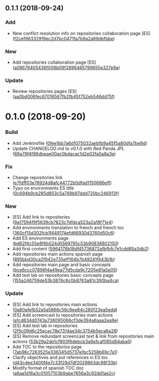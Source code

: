 <a name="0.1.1"></a>
## 0.1.1 (2018-09-24)


### Add

* New conflict resolution info on repositories collaboration page [ES] ([f2cef96332919ec2d7bc0471fa7b9a2a89dbfbbe](https://github.com/red-panda-ci/general-concepts/commit/f2cef96332919ec2d7bc0471fa7b9a2a89dbfbbe))

### New

* Add repositories collaboration page [ES] ([a08676405436f008b09f2896485799655e327e8a](https://github.com/red-panda-ci/general-concepts/commit/a08676405436f008b09f2896485799655e327e8a))

### Update

* Review repositories pages [ES] ([aa0bd006fec87016567fb2fb45f752eb546dd75f](https://github.com/red-panda-ci/general-concepts/commit/aa0bd006fec87016567fb2fb45f752eb546dd75f))



<a name="0.1.0"></a>
# 0.1.0 (2018-09-20)


### Build

* Add Jenkinsfile ([0fee1bb7a6d1075032aebfb9a45f5a80dfa7be9d](https://github.com/red-panda-ci/general-concepts/commit/0fee1bb7a6d1075032aebfb9a45f5a80dfa7be9d))
* Update CHANGELOG.md to v0.1.0 with Red Panda JPL ([69a79f4f86dbeae00ac0bdacac1d2e02fa0a8a3e](https://github.com/red-panda-ci/general-concepts/commit/69a79f4f86dbeae00ac0bdacac1d2e02fa0a8a3e))

### Fix

* Change repositories link ([e7fdff03e78924d8afc44772b0dfad1150686eff](https://github.com/red-panda-ci/general-concepts/commit/e7fdff03e78924d8afc44772b0dfad1150686eff))
* Typo on environments ES title ([0c694b9cb285d853c5a748b97ddd720bc246913f](https://github.com/red-panda-ci/general-concepts/commit/0c694b9cb285d853c5a748b97ddd720bc246913f))

### New

* [ES] Add link to repositories ([9a17594f9f5839cb7823c7dfdca523a2a18f71e4](https://github.com/red-panda-ci/general-concepts/commit/9a17594f9f5839cb7823c7dfdca523a2a18f71e4))
* Add environments translation to french and french toc ([360cf15d302fcb1f449174efd66930d3760d50c6](https://github.com/red-panda-ci/general-concepts/commit/360cf15d302fcb1f449174efd66930d3760d50c6))
* Add ES environments page ([bd62f4c55e8f6b524d5569795c53b90838802150](https://github.com/red-panda-ci/general-concepts/commit/bd62f4c55e8f6b524d5569795c53b90838802150))
* Add first content ([5964178b18df45736872afbfbfc7e1cdd85a3db2](https://github.com/red-panda-ci/general-concepts/commit/5964178b18df45736872afbfbfc7e1cdd85a3db2))
* Add repositories main actions spanish page ([895bbd30ca2f842e735eff164b7b49241f643b1b](https://github.com/red-panda-ci/general-concepts/commit/895bbd30ca2f842e735eff164b7b49241f643b1b))
* Add repositories main page and basic concepts ([bce6ccc07896f4a49ea77d5cda9c7205e81a5e05](https://github.com/red-panda-ci/general-concepts/commit/bce6ccc07896f4a49ea77d5cda9c7205e81a5e05))
* Add test lab on repositories basic concepts page ([155a246759de53b3876c6c0b8763a81c390ba4ca](https://github.com/red-panda-ci/general-concepts/commit/155a246759de53b3876c6c0b8763a81c390ba4ca))

### Update

* [ES] Add link to repositories main actions ([0a80afefb52a5a5866c56c9ee84c280f23ea5edd](https://github.com/red-panda-ci/general-concepts/commit/0a80afefb52a5a5866c56c9ee84c280f23ea5edd))
* [ES] Add screencast to repositories main actions ([a1cd634d0743a738095066cf3de394a6aaa2ea9e](https://github.com/red-panda-ci/general-concepts/commit/a1cd634d0743a738095066cf3de394a6aaa2ea9e))
* [ES] Add test lab in repositories ([2f5c09d6c25ecac78e7314ae34c3754b5eca6a28](https://github.com/red-panda-ci/general-concepts/commit/2f5c09d6c25ecac78e7314ae34c3754b5eca6a28))
* [ES] Remove redundant screencast text & link from repositories main actions ([53b29a2de1cf903f6debcb3a9a1caf085d64aba5](https://github.com/red-panda-ci/general-concepts/commit/53b29a2de1cf903f6debcb3a9a1caf085d64aba5))
* Add TOC to the repositorios page ([7ab96c7263525e336345d5737e1bc5258b69c7a1](https://github.com/red-panda-ci/general-concepts/commit/7ab96c7263525e336345d5737e1bc5258b69c7a1))
* Clarify objectives and put references in ES toc ([d43cdee3400f4e7c33f29d7df2029863dc98f33b](https://github.com/red-panda-ci/general-concepts/commit/d43cdee3400f4e7c33f29d7df2029863dc98f33b))
* Modify format of spanish TOC doc ([a6aa1d16a3c01057103b9abe7656a3c92dd1ae2c](https://github.com/red-panda-ci/general-concepts/commit/a6aa1d16a3c01057103b9abe7656a3c92dd1ae2c))



